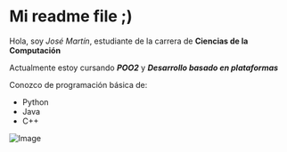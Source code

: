# Mi readme file ;)

Hola, soy *José Martín*, estudiante de la carrera de **Ciencias de la Computación**

Actualmente estoy cursando ***POO2*** y ***Desarrollo basado en plataformas***

Conozco de programación básica de: 
- Python
- Java
- C++

![Image](https://fiverr-res.cloudinary.com/images/q_auto,f_auto/gigs/133547927/original/4035f5167959af26ebae2db8965cac3dafa191fe/develop-deploy-debug-python-java-c-projects.png)



<!--
**JoseFernandez1421/JoseFernandez1421** is a ✨ _special_ ✨ repository because its `README.md` (this file) appears on your GitHub profile.

Here are some ideas to get you started:

- 🔭 I’m currently working on ...
- 🌱 I’m currently learning ...
- 👯 I’m looking to collaborate on ...
- 🤔 I’m looking for help with ...
- 💬 Ask me about ...
- 📫 How to reach me: ...
- 😄 Pronouns: ...
- ⚡ Fun fact: ...
-->
